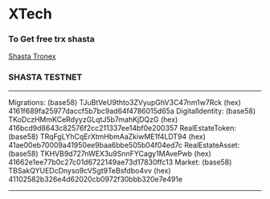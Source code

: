 # XTech


### To Get free trx shasta
[Shasta Tronex](https://shasta.tronex.io/)

### SHASTA TESTNET
***
  Migrations:
    (base58) TJuBtVeU9thto3ZVyupGhV3C47nm1w7Rck
    (hex) 4161f689fa25977daccf5b7bc9ad64f4786015d65a
  DigitalIdentity:
    (base58) TKoDczHMmKCeRdyyzGLqtJ5b7mahKjDQzG
    (hex) 416bcd9d8643c82576f2cc211337ee14bf0e200357
  RealEstateToken:
    (base58) TRqFgLYhCqErXtmHbmAaZkiwME1f4LDT94
    (hex) 41ae00eb70009a41950ee9baa6bbe505b04f04ed7c
  RealEstateAsset:
    (base58) TKHVB9d727nWEX3u9SnnFYCagy1MAvePwb
    (hex) 41662e1ee77b0c27c01d6722149ae73d17830ffc13
  Market:
    (base58) TBSakQYUEDcDnyso9cVSgt9TeBsfdbo4vv
    (hex) 41102582b326e4d62020cb0972f30bbb320e7e491e
***
